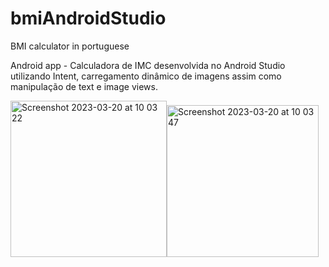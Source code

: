 # bmiAndroidStudio
BMI calculator in portuguese


Android app - Calculadora de IMC desenvolvida no Android Studio utilizando Intent, carregamento dinâmico de imagens assim como manipulação de text e image views.


<img width="250" alt="Screenshot 2023-03-20 at 10 03 22" src="https://user-images.githubusercontent.com/32824917/226348425-d852eb7d-5855-4aa2-9dd5-e8ae485d8b70.png"><img width="243" alt="Screenshot 2023-03-20 at 10 03 47" src="https://user-images.githubusercontent.com/32824917/226348434-8efaaa18-2011-4259-8df3-cf9e7edfad21.png">
